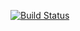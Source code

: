 [![Build Status](https://travis-ci.org/gsmirnoff/marketing.svg?branch=master)](https://travis-ci.org/gsmirnoff/marketing)
